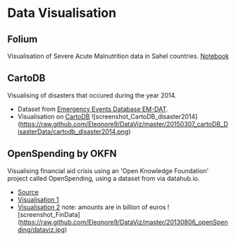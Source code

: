 Data Visualisation
==================

Folium
-----

Visualisation of Severe Acute Malnutrition data in Sahel countries. [Notebook](http://nbviewer.ipython.org/github/Eleonore9/DataViz/blob/master/20151202_folium_SahelData/Sahel_data_folium.ipynb)


CartoDB
-----

Visualising of disasters that occured during the year 2014.

* Dataset from [Emergency Events Database EM-DAT](http://www.emdat.be/).
* Visualisation on [CartoDB](https://eleo.cartodb.com/viz/502524bc-c4b3-11e4-adb6-0e853d047bba/public_map)
![screenshot_CartoDB_disaster2014] (https://raw.github.com/Eleonore9/DataViz/master/20150307_cartoDB_DisasterData/cartodb_disaster2014.png)


OpenSpending by OKFN
------

Visualising financial aid crisis using an 'Open Knowledge Foundation' project called OpenSpending, using a dataset from via datahub.io.

* [Source](http://datahub.io/dataset/financial-crisis-aid/resource/809a20aa-4e1a-4ed6-921e-1b3afe10947f)
* [Visualisation 1](http://openspending.org/financial_aid/views/financial-aid-crisis#/~/total)
* [Visualisation 2](http://openspending.org/financial_aid/views/financial-crisis-aid-2)
note: amounts are in billion of euros 
![screenshot_FinData] (https://raw.github.com/Eleonore9/DataViz/master/20130806_openSpending/dataviz.jpg)
